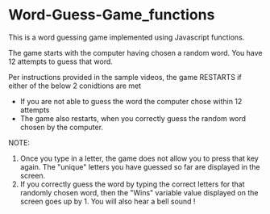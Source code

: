 # Word-Guess-Game_functions

This is a word guessing game implemented using Javascript functions. 

The game starts with the computer having chosen a random word. You have 12 attempts to guess that word. 

Per instructions provided in the sample videos, the game RESTARTS if either of the below 2 conidtions are met
 - If you are not able to guess the word the computer chose within 12 attempts
 - The game also restarts, when you correctly guess the random word chosen by the computer.

NOTE: 
1. Once you type in a letter, the game does not allow you to press that key again. The "unique" letters you have guessed so far are displayed in
   the screen.
2. If you correctly guess the word by typing the correct letters for that randomly chosen word, then the "Wins" variable value displayed on the      screen goes up by 1. You will also hear a bell sound ! 